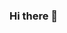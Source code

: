 ### Hi there 👋

<!--
**Tobi1019/Tobi1019** is a ✨ _special_ ✨ repository because its `README.md` (this file) appears on your GitHub profile.

Here are some ideas to get you started:

- 🔭 I’m currently working on Frontend development
- 🌱 I’m currently learning TailWind Css
- 👯 I’m looking to collaborate on web designs projects
- 📫 How to reach me: +2348151659840
- 😄 Pronouns: she/her
- ⚡ Fun fact: I am a junior frontend developer
-->
